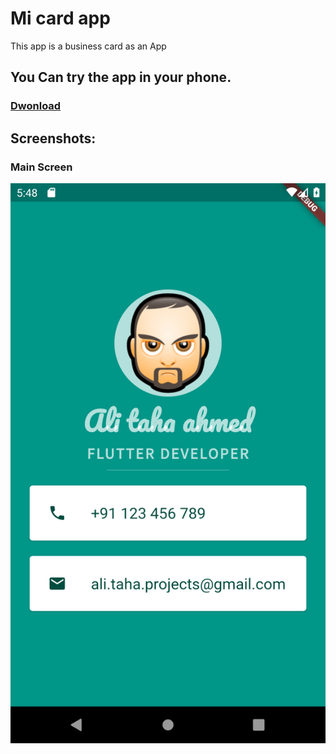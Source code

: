 # Mi card app

 This app is a business card as an App  
## You Can try the app in your phone.

### [Dwonload](https://github.com/ali-taha-projects/flutter-projects/raw/master/micard_app/flutter-apks/app.apk)

## Screenshots:

### Main Screen
![](screenshots/1.png)
